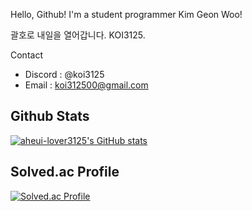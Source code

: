 Hello, Github!
I'm a student programmer Kim Geon Woo!

괄호로 내일을 열어갑니다. KOI3125.

Contact
- Discord : @koi3125
- Email : koi312500@gmail.com

## Github Stats
[![aheui-lover3125's GitHub stats](https://github-readme-stats.vercel.app/api?username=koi312500&theme=tokyonight&show_icons=true)](https://github.com/anuraghazra/github-readme-stats)


## Solved.ac Profile
[![Solved.ac Profile](http://mazassumnida.wtf/api/v2/generate_badge?boj=koi312500)](https://solved.ac/koi312500)
